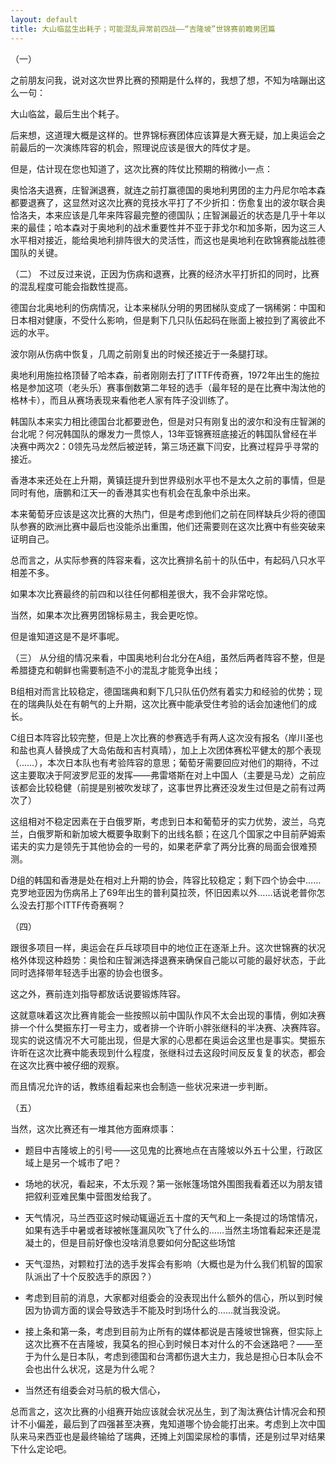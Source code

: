 ```yaml
---
layout: default
title: 大山临盆生出耗子；可能混乱异常前四战——“吉隆坡”世锦赛前瞻男团篇
---
```


（一）

之前朋友问我，说对这次世界比赛的预期是什么样的，我想了想，不知为啥蹦出这么一句：

大山临盆，最后生出个耗子。

后来想，这道理大概是这样的。世界锦标赛团体应该算是大赛无疑，加上奥运会之前最后的一次演练阵容的机会，照理说应该是很大的阵仗才是。

但是，估计现在您也知道了，这次比赛的阵仗比预期的稍微小一点：

奥恰洛夫退赛，庄智渊退赛，就连之前打赢德国的奥地利男团的主力丹尼尔哈本森都要退赛了，这显然对这次比赛的竞技水平打了不少折扣：伤愈复出的波尔联合奥恰洛夫，本来应该是几年来阵容最完整的德国队；庄智渊最近的状态是几乎十年以来的最佳；哈本森对于奥地利的战术重要性并不亚于菲戈尔和加多斯，因为这三人水平相对接近，能给奥地利排阵很大的灵活性，而这也是奥地利在欧锦赛能战胜德国队的关键。

（二）
不过反过来说，正因为伤病和退赛，比赛的经济水平打折扣的同时，比赛的混乱程度可能会指数性提高。

德国台北奥地利的伤病情况，让本来梯队分明的男团梯队变成了一锅稀粥：中国和日本相对健康，不受什么影响，但是剩下几只队伍起码在账面上被拉到了离彼此不远的水平。

波尔刚从伤病中恢复，几周之前刚复出的时候还接近于一条腿打球。

奥地利用施拉格顶替了哈本森，前者刚刚去打了ITTF传奇赛，1972年出生的施拉格是参加这项（老头乐）赛事倒数第二年轻的选手（最年轻的是在比赛中淘汰他的格林卡），而且从赛场表现来看他老人家有阵子没训练了。

韩国队本来实力相比德国台北都要逊色，但是对只有刚复出的波尔和没有庄智渊的台北呢？何况韩国队的爆发力一贯惊人，13年亚锦赛班底接近的韩国队曾经在半决赛中两次2：0领先马龙然后被逆转，第三场还赢下闫安，比赛过程异乎寻常的接近。

香港本来还处在上升期，黄镇廷提升到世界级别水平也不是太久之前的事情，但是同时有他，唐鹏和江天一的香港其实也有机会在乱象中杀出来。

本来葡萄牙应该是这次比赛的大热门，但是考虑到他们之前在同样缺兵少将的德国队参赛的欧洲比赛中最后也没能杀出重围，他们还需要则在这次比赛中有些突破来证明自己。

总而言之，从实际参赛的阵容来看，这次比赛排名前十的队伍中，有起码八只水平相差不多。

如果本次比赛最终的前四和以往任何都相差很大，我不会非常吃惊。

当然，如果本次比赛男团锦标易主，我会更吃惊。

但是谁知道这是不是坏事呢。

（三）
从分组的情况来看，中国奥地利台北分在A组，虽然后两者阵容不整，但是希腊捷克和朝鲜也需要制造不小的混乱才能竞争出线；

B组相对而言比较稳定，德国瑞典和剩下几只队伍仍然有着实力和经验的优势；现在的瑞典队处在有朝气的上升期，这次比赛中能承受住考验的话会加速他们的成长。

C组日本阵容比较完整，但是上次比赛的参赛选手有两人这次没有报名（岸川圣也和盐也真人替换成了大岛佑哉和吉村真晴），加上上次团体赛松平健太的那个表现（……），本次日本队也有考验阵容的意思；葡萄牙需要回应对他们的期待，不过这主要取决于阿波罗尼亚的发挥——弗雷塔斯在对上中国人（主要是马龙）之前应该都会比较稳健（前提是别被吹发球了，这事世界比赛还没发生过但是之前有过两次了）

这组相对不稳定因素在于白俄罗斯，考虑到日本和葡萄牙的实力优势，波兰，乌克兰，白俄罗斯和新加坡大概要争取剩下的出线名额；在这几个国家之中目前萨姆索诺夫的实力是领先于其他协会的一号的，如果老萨拿了两分比赛的局面会很难预测。

D组的韩国和香港是处在相对上升期的协会，阵容比较稳定；剩下四个协会中……克罗地亚因为伤病吊上了69年出生的普利莫拉茨，怀旧因素以外……话说老普你怎么没去打那个ITTF传奇赛啊？

（四）

跟很多项目一样，奥运会在乒乓球项目中的地位正在逐渐上升。这次世锦赛的状况格外体现这种趋势：奥恰和庄智渊选择退赛来确保自己能以可能的最好状态，于此同时选择带年轻选手出塞的协会也很多。

这之外，赛前连刘指导都放话说要锻炼阵容。

这就意味着这次比赛肯能会一些按照以前中国队作风不太会出现的事情，例如决赛排一个什么樊振东打一号主力，或者排一个许昕小胖张继科的半决赛、决赛阵容。现实的说这情况不大可能出现，但是大家的心思都在奥运会这里也是事实。樊振东许昕在这次比赛中能表现到什么程度，张继科过去这段时间反反复复的状态，都会在这次比赛中被仔细的观察。

而且情况允许的话，教练组看起来也会制造一些状况来进一步判断。


（五）

当然，这次比赛还有一堆其他方面麻烦事：

- 题目中吉隆坡上的引号——这见鬼的比赛地点在吉隆坡以外五十公里，行政区域上是另一个城市了吧？

- 场地的状况，看起来，不太乐观？第一张帐篷场馆外围图我看着还以为朋友错把叙利亚难民集中营图发给我了。

- 天气情况，马兰西亚这时候动辄逼近五十度的天气和上一条提过的场馆情况，如果有选手中暑或者球被帐篷漏风吹飞了什么的……当然主场馆看起来还是混凝土的，但是目前好像也没啥消息要如何分配这些场馆

- 天气湿热，对颗粒打法的选手发挥会有影响（大概也是为什么我们机智的国家队派出了十个反胶选手的原因？）

- 考虑到目前的消息，大家都对组委会的没表现出什么额外的信心，所以到时候因为协调方面的误会导致选手不能及时到场什么的……就当我没说。

- 接上条和第一条，考虑到目前为止所有的媒体都说是吉隆坡世锦赛，但实际上这次比赛不在吉隆坡，我莫名的担心到时候日本对什么的不会迷路吧？——至于为什么是日本队，考虑到德国和台湾都伤退大主力，我总是担心日本队会不会也出什么状况，这是为什么呢？

- 当然还有组委会对马航的极大信心，


总而言之，这次比赛的小组赛开始应该就会状况丛生，到了淘汰赛估计情况会和预计不小偏差，最后到了四强甚至决赛，鬼知道哪个协会能打出来。考虑到上次中国队来马来西亚也是最终输给了瑞典，还摊上刘国梁尿检的事情，还是别过早对结果下什么定论吧。
